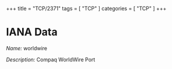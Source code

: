 +++
title = "TCP/2371"
tags = [ "TCP" ]
categories = [ "TCP" ]
+++

# IANA Data

_Name:_ worldwire

_Description:_ Compaq WorldWire Port

